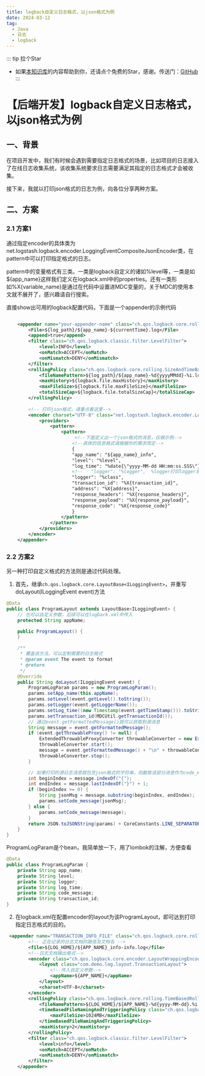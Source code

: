 ```yaml
---
title: logback自定义日志格式，以json格式为例
date: 2024-03-12
tag: 
  - Java
  - 日志
  - logback
---
```

::: tip 拉个Star
- 如果<a href='https://github.com/kkwalking/person-database' target='blank'>本知识库</a>的内容帮助到你，还请点个免费的Star，感谢。传送门：<a href='https://github.com/kkwalking/person-database' target='blank'>GitHub</a>
:::
# 【后端开发】logback自定义日志格式，以json格式为例

## 一、背景

在项目开发中，我们有时候会遇到需要指定日志格式的场景，比如项目的日志接入了在线日志收集系统，该收集系统要求日志需要满足其指定的日志格式才会被收集。

接下来，我就以打印json格式的日志为例，向各位分享两种方案。

## 二、方案

### 2.1 方案1

通过指定encoder的具体类为net.logstash.logback.encoder.LoggingEventCompositeJsonEncoder类，在pattern中可以打印指定格式的日志。

pattern中的变量格式有三类。一类是logback自定义的诸如%level等，一类是如${app_name}这样我们定义在logback.xml中的properties。还有一类形如%X{variable_name}是通过在代码中设置进MDC变量的，关于MDC的使用本文就不展开了，感兴趣请自行搜索。

直接show出可用的logback配置代码，下面是一个appender的示例代码

```xml

    <appender name="your-appender-name" class="ch.qos.logback.core.rolling.RollingFileAppender">
        <File>${log_path}/${app_name}-${currentTime}.log</File>
        <append>true</append>
        <filter class="ch.qos.logback.classic.filter.LevelFilter">
            <level>INFO</level>
            <onMatch>ACCEPT</onMatch>
            <onMismatch>DENY</onMismatch>
        </filter>
        <rollingPolicy class="ch.qos.logback.core.rolling.SizeAndTimeBasedRollingPolicy">
            <fileNamePattern>${log_path}/${app_name}-%d{yyyyMMdd}-%i.log</fileNamePattern>
            <maxHistory>${logback.file.maxHistory}</maxHistory>
            <maxFileSize>${logback.file.maxFileSize}</maxFileSize>
            <totalSizeCap>${logback.file.totalSizeCap}</totalSizeCap>
        </rollingPolicy>
        
        <!-- 打印json格式，请重点看这里-->
        <encoder charset="UTF-8" class="net.logstash.logback.encoder.LoggingEventCompositeJsonEncoder">
            <providers>
                <pattern>
                    <pattern>
                         <!--下面定义出一个json格式的消息，仅做示例-->
                        <!--具体的信息格式请根据你的需求而定-->
                        {
                        "app_name": "${app_name}_info",
                        "level": "%level",
                        "log_time": "%date{\"yyyy-MM-dd HH:mm:ss.SSS\"}",
                        <!--   "logger": "%logger",  %logger打印logger名字， %class打印具体类名-->
                        "logger": "%class",
                        "transaction_id": "%X{transaction_id}",
                        "address": "%X{address}",
                        "response_headers": "%X{response_headers}",
                        "response_payload": "%X{response_payload}",
                        "response_code": "%X{response_code}"
                        }
                    </pattern>
                </pattern>
            </providers>
        </encoder>
    </appender>

```



### 2.2 方案2

另一种打印自定义格式的方法则是通过代码处理。

1. 首先，继承`ch.qos.logback.core.LayoutBase<ILoggingEvent>`，并重写doLayout(ILoggingEvent event)方法

```java
@Data
public class ProgramLayout extends LayoutBase<ILoggingEvent> {
    // 也可以自定义参数，后续可以在logback.xml中传入
    protected String appName;

    public ProgramLayout() {
    }

    /**
     * 覆盖该方法，可以定制需要的日志格式
     * @param event The event to format
     * @return
     */
    @Override
    public String doLayout(ILoggingEvent event) {
        ProgramLogParam params = new ProgramLogParam();
        params.setApp_name(this.appName);
        params.setLevel(event.getLevel().toString());
        params.setLogger(event.getLoggerName());
        params.setLog_time((new Timestamp(event.getTimeStamp())).toString());
        params.setTransaction_id(MDCUtil.getTransactionId());
        // 通过event.getFormattedMessage()就可以获取到源消息
        String message = event.getFormattedMessage();
        if (event.getThrowableProxy() != null) {
            ExtendedThrowableProxyConverter throwableConverter = new ExtendedThrowableProxyConverter();
            throwableConverter.start();
            message = event.getFormattedMessage() + "\n" + throwableConverter.convert(event);
            throwableConverter.stop();
        }

		// 如果打印的源日志消息就包含json格式的字符串，则截取该部分消息作为code_message
        int beginIndex = message.indexOf("{");
        int endIndex = message.lastIndexOf("}") + 1;
        if (beginIndex >= 0) {
            String jsonMsg = message.substring(beginIndex, endIndex);
            params.setCode_message(jsonMsg);
        } else {
            params.setCode_message(message);
        }
        return JSON.toJSONString(params) + CoreConstants.LINE_SEPARATOR;
    }
}
```

ProgramLogParam是个bean，我简单放一下，用了lombok的注解，方便查看

```java
@Data
public class ProgramLogParam {
    private String app_name;
    private String level;
    private String logger;
    private String log_time;
    private String code_message;
    private String transaction_id;
}
```

2. 在logback.xml在配置encoder的layout为该ProgramLayout，即可达到打印指定日志格式的目的。

```xml
 <appender name="TRANSACTION_INFO_FILE" class="ch.qos.logback.core.rolling.RollingFileAppender">
        <!-- 正在记录的日志文档的路径及文档名 -->
        <file>${LOG_HOME}/${APP_NAME}_info-info.log</file>
        <!--日志文档输出格式-->
        <encoder class="ch.qos.logback.core.encoder.LayoutWrappingEncoder">
            <layout class="com.demo.log.layout.TransactionLayout">
                <!--传入自定义参数-->
                <appName>${APP_NAME}</appName>
            </layout>
            <charset>UTF-8</charset>
        </encoder>
        <rollingPolicy class="ch.qos.logback.core.rolling.TimeBasedRollingPolicy">
            <fileNamePattern>${LOG_HOME}/${APP_NAME}-%d{yyyy-MM-dd}.%i.log</fileNamePattern>
            <timeBasedFileNamingAndTriggeringPolicy class="ch.qos.logback.core.rolling.SizeAndTimeBasedFNATP">
                <maxFileSize>1024MB</maxFileSize>
            </timeBasedFileNamingAndTriggeringPolicy>
            <maxHistory>2</maxHistory>
        </rollingPolicy>
        <filter class="ch.qos.logback.classic.filter.LevelFilter">
            <level>info</level>
            <onMatch>ACCEPT</onMatch>
            <onMismatch>DENY</onMismatch>
        </filter>
    </appender>
```

